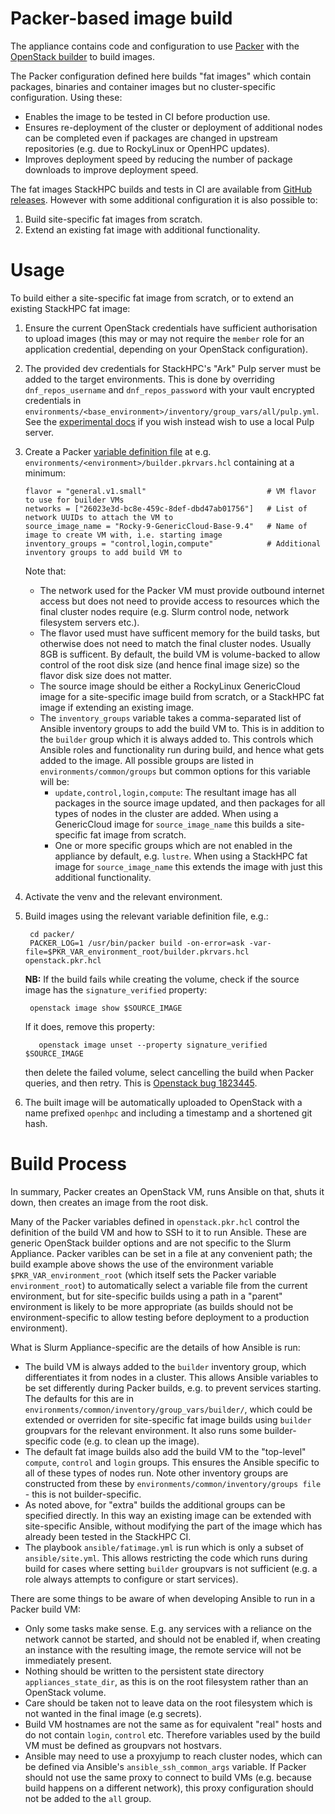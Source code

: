 # Packer-based image build

The appliance contains code and configuration to use [Packer](https://developer.hashicorp.com/packer) with the [OpenStack builder](https://www.packer.io/plugins/builders/openstack) to build images.

The Packer configuration defined here builds "fat images" which contain packages, binaries and container images but no cluster-specific configuration. Using these:
- Enables the image to be tested in CI before production use.
- Ensures re-deployment of the cluster or deployment of additional nodes can be completed even if packages are changed in upstream repositories (e.g. due to RockyLinux or OpenHPC updates).
- Improves deployment speed by reducing the number of package downloads to improve deployment speed.

The fat images StackHPC builds and tests in CI are available from [GitHub releases](https://github.com/stackhpc/ansible-slurm-appliance/releases). However with some additional configuration it is also possible to:
1. Build site-specific fat images from scratch.
2. Extend an existing fat image with additional functionality.


# Usage

To build either a site-specific fat image from scratch, or to extend an existing StackHPC fat image:

1. Ensure the current OpenStack credentials have sufficient authorisation to upload images (this may or may not require the `member` role for an application credential, depending on your OpenStack configuration).
2. The provided dev credentials for StackHPC's "Ark" Pulp server must be added to the target environments. This is done by overriding `dnf_repos_username` and `dnf_repos_password` with your vault encrypted credentials in `environments/<base_environment>/inventory/group_vars/all/pulp.yml`. See the [experimental docs](experimental/pulp.md) if you wish instead wish to use a local Pulp server.
3. Create a Packer [variable definition file](https://developer.hashicorp.com/packer/docs/templates/hcl_templates/variables#assigning-values-to-input-variables) at e.g. `environments/<environment>/builder.pkrvars.hcl` containing at a minimum:
  
    ```hcl
    flavor = "general.v1.small"                           # VM flavor to use for builder VMs
    networks = ["26023e3d-bc8e-459c-8def-dbd47ab01756"]   # List of network UUIDs to attach the VM to
    source_image_name = "Rocky-9-GenericCloud-Base-9.4"   # Name of image to create VM with, i.e. starting image
    inventory_groups = "control,login,compute"            # Additional inventory groups to add build VM to

    ```

    Note that:
    - The network used for the Packer VM must provide outbound internet access but does not need to provide access to resources which the final cluster nodes require (e.g. Slurm control node, network filesystem servers etc.).
    - The flavor used must have sufficent memory for the build tasks, but otherwise does not need to match the final cluster nodes. Usually 8GB is sufficent. By default, the build VM is volume-backed to allow control of the root disk size (and hence final image size) so the flavor disk size does not matter.
    - The source image should be either a RockyLinux GenericCloud image for a site-specific image build from scratch, or a StackHPC fat image if extending an existing image.
    - The `inventory_groups` variable takes a comma-separated list of Ansible inventory groups to add the build VM to. This is in addition to the `builder` group which it is always added to. This controls which Ansible roles and functionality run during build, and hence what gets added to the image. All possible groups are listed in `environments/common/groups` but common options for this variable will be:
      - `update,control,login,compute`: The resultant image has all packages in the source image updated, and then packages for all types of nodes in the cluster are added. When using a GenericCloud image for `source_image_name` this builds a site-specific fat image from scratch.
      - One or more specific groups which are not enabled in the appliance by default, e.g. `lustre`. When using a StackHPC fat image for `source_image_name` this extends the image with just this additional functionality.

4. Activate the venv and the relevant environment.

5. Build images using the relevant variable definition file, e.g.:

        cd packer/
        PACKER_LOG=1 /usr/bin/packer build -on-error=ask -var-file=$PKR_VAR_environment_root/builder.pkrvars.hcl openstack.pkr.hcl

    **NB:** If the build fails while creating the volume, check if the source image has the `signature_verified` property:

        openstack image show $SOURCE_IMAGE

      If it does, remove this property:

          openstack image unset --property signature_verified $SOURCE_IMAGE

      then delete the failed volume, select cancelling the build when Packer queries, and then retry. This is [Openstack bug 1823445](https://bugs.launchpad.net/cinder/+bug/1823445).

6. The built image will be automatically uploaded to OpenStack with a name prefixed `openhpc` and including a timestamp and a shortened git hash.

# Build Process

In summary, Packer creates an OpenStack VM, runs Ansible on that, shuts it down, then creates an image from the root disk.

Many of the Packer variables defined in `openstack.pkr.hcl` control the definition of the build VM and how to SSH to it to run Ansible. These are generic OpenStack builder options
and are not specific to the Slurm Appliance. Packer varibles can be set in a file at any convenient path; the build example above
shows the use of the environment variable `$PKR_VAR_environment_root` (which itself sets the Packer variable
`environment_root`) to automatically select a variable file from the current environment, but for site-specific builds
using a path in a "parent" environment is likely to be more appropriate (as builds should not be environment-specific to allow testing before deployment to a production environment).

What is Slurm Appliance-specific are the details of how Ansible is run:
- The build VM is always added to the `builder` inventory group, which differentiates it from nodes in a cluster. This allows
  Ansible variables to be set differently during Packer builds, e.g. to prevent services starting. The defaults for this are in `environments/common/inventory/group_vars/builder/`, which could be extended or overriden for site-specific fat image builds using `builder` groupvars for the relevant environment. It also runs some builder-specific code (e.g. to clean up the image).
- The default fat image builds also add the build VM to the "top-level" `compute`, `control` and `login` groups. This ensures
  the Ansible specific to all of these types of nodes run. Note other inventory groups are constructed from these by `environments/common/inventory/groups file` - this is not builder-specific.
- As noted above, for "extra" builds the additional groups can be specified directly. In this way an existing image can be extended with site-specific Ansible, without modifying the
  part of the image which has already been tested in the StackHPC CI.
- The playbook `ansible/fatimage.yml` is run which is only a subset of `ansible/site.yml`. This allows restricting the code which runs during build for cases where setting `builder`
  groupvars is not sufficient (e.g. a role always attempts to configure or start services).

There are some things to be aware of when developing Ansible to run in a Packer build VM:
  - Only some tasks make sense. E.g. any services with a reliance on the network cannot be started, and should not be enabled if, when creating an instance with the resulting image, the remote service will not be immediately present.
  - Nothing should be written to the persistent state directory `appliances_state_dir`, as this is on the root filesystem rather than an OpenStack volume.
  - Care should be taken not to leave data on the root filesystem which is not wanted in the final image (e.g secrets).
  - Build VM hostnames are not the same as for equivalent "real" hosts and do not contain `login`, `control` etc. Therefore variables used by the build VM must be defined as groupvars not hostvars.
  - Ansible may need to use a proxyjump to reach cluster nodes, which can be defined via Ansible's `ansible_ssh_common_args` variable. If Packer should not use the same proxy
    to connect to build VMs (e.g. because build happens on a different network), this proxy configuration should not be added to the `all` group.
